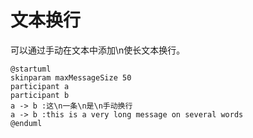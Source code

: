 # 文本换行
可以通过手动在文本中添加\n使长文本换行。

``` puml
@startuml
skinparam maxMessageSize 50
participant a
participant b
a -> b :这\n一条\n是\n手动换行
a -> b :this is a very long message on several words
@enduml
```